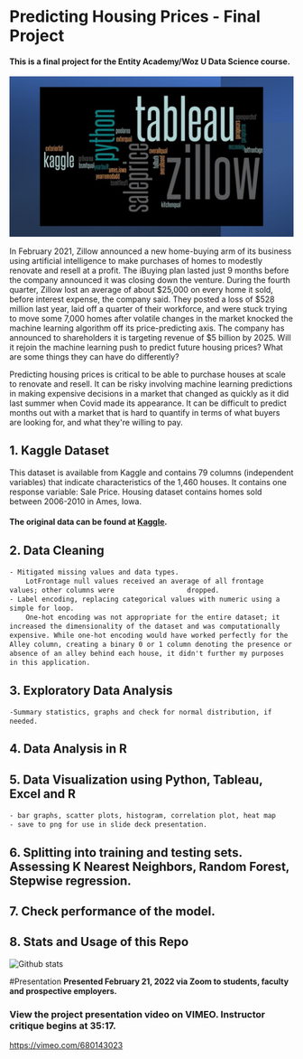 # Predicting Housing Prices - Final Project
#### This is a final project for the Entity Academy/Woz U Data Science course. 

<img src="Images/wordcloudJPG.jpg" width=800>


In February 2021, Zillow announced a new home-buying arm of its business using artificial intelligence to make purchases of homes to modestly renovate and resell at a profit. The iBuying plan lasted just 9 months before the company announced it was closing down the venture. During the fourth quarter, Zillow lost an average of about $25,000 on every home it sold, before interest expense, the company said. They posted a loss of $528 million last year, laid off a quarter of their workforce, and were stuck trying to move some 7,000 homes after volatile changes in the market knocked the machine learning algorithm off its price-predicting axis.
 The company has announced to shareholders it is targeting revenue of $5 billion by 2025. Will it rejoin the machine learning push to predict future housing prices? What are some things they can have do differently? 


Predicting housing prices is critical to be able to purchase houses at scale to renovate and resell. It can be risky involving machine learning predictions in making expensive decisions in a market that changed as quickly as it did last summer when Covid made its appearance. It can be difficult to predict months out with a market that is hard to quantify in terms of what buyers are looking for, and what they're willing to pay. 

## 1. Kaggle Dataset 
This dataset is available from Kaggle and contains 79 columns (independent variables) that indicate characteristics of the 1,460 houses. It contains one response variable: Sale Price. Housing dataset contains homes sold between 2006-2010 in Ames, Iowa.

#### The original data can be found at [Kaggle](https://www.kaggle.com/marcopale/housing/).



## 2. Data Cleaning 
    - Mitigated missing values and data types. 
        LotFrontage null values received an average of all frontage values; other columns were                  dropped. 
    - Label encoding, replacing categorical values with numeric using a simple for loop. 
        One-hot encoding was not appropriate for the entire dataset; it increased the dimensionality of the dataset and was computationally expensive. While one-hot encoding would have worked perfectly for the Alley column, creating a binary 0 or 1 column denoting the presence or absence of an alley behind each house, it didn't further my purposes in this application.  

## 3. Exploratory Data Analysis
    -Summary statistics, graphs and check for normal distribution, if needed.

## 4. Data Analysis in R

## 5. Data Visualization using Python, Tableau, Excel and R
    - bar graphs, scatter plots, histogram, correlation plot, heat map
    - save to png for use in slide deck presentation.


## 6. Splitting into training and testing sets. Assessing K Nearest Neighbors, Random Forest, Stepwise regression.

## 7. Check performance of the model. 
## 8. Stats and Usage of this Repo
![Github stats](https://github-readme-stats.vercel.app/api?username=M-arcy)

#Presentation
**Presented February 21, 2022 via Zoom to students, faculty and prospective employers.**

### View the project presentation video on VIMEO. Instructor critique begins at 35:17.

https://vimeo.com/680143023
